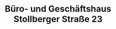 ---
title: "Büro- und Geschäftshaus Stollberger Straße 23"
url: /thalheim-erzgebirge/buero-und-geschaeftshaus-stollberger-strasse-23/
shop: Computer
---